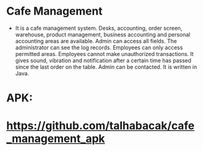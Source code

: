 # Cafe Management
- It is a cafe management system. Desks, accounting, order screen, warehouse, product management, business accounting and personal accounting areas are available. Admin can access all fields. The administrator can see the log records. Employees can only access permitted areas. Employees cannot make unauthorized transactions. It gives sound, vibration and notification after a certain time has passed since the last order on the table. Admin can be contacted. It is written in Java.

# APK:
# https://github.com/talhabacak/cafe_management_apk
